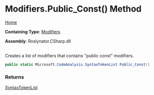 # Modifiers\.Public\_Const\(\) Method

[Home](../../../../README.md)

**Containing Type**: [Modifiers](../README.md)

**Assembly**: Roslynator\.CSharp\.dll

\
Creates a list of modifiers that contains "public const" modifiers\.

```csharp
public static Microsoft.CodeAnalysis.SyntaxTokenList Public_Const()
```

### Returns

[SyntaxTokenList](https://docs.microsoft.com/en-us/dotnet/api/microsoft.codeanalysis.syntaxtokenlist)

